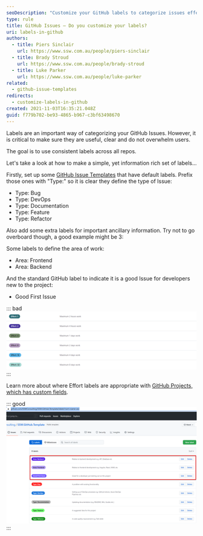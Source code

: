 ```yaml
---
seoDescription: "Customize your GitHub labels to categorize issues effectively and improve user experience."
type: rule
title: GitHub Issues – Do you customize your labels?
uri: labels-in-github
authors:
  - title: Piers Sinclair
    url: https://www.ssw.com.au/people/piers-sinclair
  - title: Brady Stroud
    url: https://www.ssw.com.au/people/brady-stroud
  - title: Luke Parker
    url: https://www.ssw.com.au/people/luke-parker
related:
  - github-issue-templates
redirects:
  - customize-labels-in-github
created: 2021-11-03T16:35:21.048Z
guid: f779b702-be93-4865-b967-c3bf63498670
---
```

Labels are an important way of categorizing your GitHub Issues. However, it is critical to make sure they are useful, clear and do not overwhelm users. 

The goal is to use consistent labels across all repos. 

Let's take a look at how to make a simple, yet information rich set of labels...

<!--endintro-->

Firstly, set up some [GitHub Issue Templates](/github-issue-templates) that have default labels. Prefix those ones with "Type:" so it is clear they define the type of Issue:
* Type: Bug
* Type: DevOps
* Type: Documentation
* Type: Feature
* Type: Refactor

Also add some extra labels for important ancillary information. Try not to go overboard though, a good example might be 3:

Some labels to define the area of work:
* Area: Frontend
* Area: Backend

And the standard GitHub label to indicate it is a good Issue for developers new to the project:
* Good First Issue

::: bad
![Figure: Bad Example - using Effort labels is not ideal for GitHub Issues](badlabels.png)
:::

Learn more about where Effort labels are appropriate with [GitHub Projects, which has custom fields](/scrum-in-github).

::: good
![Figure: Good Example -  Add a few labels beyond the ones that are set based on the Issue Templates](extralabels.png)
:::
